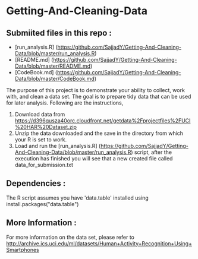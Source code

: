 # Getting-And-Cleaning-Data

## Submiited files in this repo :
- [run_analysis.R] (https://github.com/SajjadY/Getting-And-Cleaning-Data/blob/master/run_analysis.R)
- [README.md] (https://github.com/SajjadY/Getting-And-Cleaning-Data/blob/master/README.md)
- [CodeBook.md] (https://github.com/SajjadY/Getting-And-Cleaning-Data/blob/master/CodeBook.md)

The purpose of this project is to demonstrate your ability to collect, work with, and clean a data set. The goal is to prepare tidy data that can be used for later analysis.
Following are the instructions,

1. Download data from https://d396qusza40orc.cloudfront.net/getdata%2Fprojectfiles%2FUCI%20HAR%20Dataset.zip
2. Unzip the data downloaded and the save in the directory from which your R is set to work.
3. Load and run the [run_analysis.R] (https://github.com/SajjadY/Getting-And-Cleaning-Data/blob/master/run_analysis.R) script, after the execution has finished you will see that a new created file called data_for_submission.txt

## Dependencies :

The R script assumes you have 'data.table' installed using install.packages("data.table")

## More Information :

For more information on the data set, please refer to http://archive.ics.uci.edu/ml/datasets/Human+Activity+Recognition+Using+Smartphones
